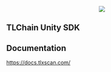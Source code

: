 <p align="center">
  <img src="https://tlchain.network/TLC-X.png">
</p>

## TLChain Unity SDK

## Documentation
https://docs.tlxscan.com/
